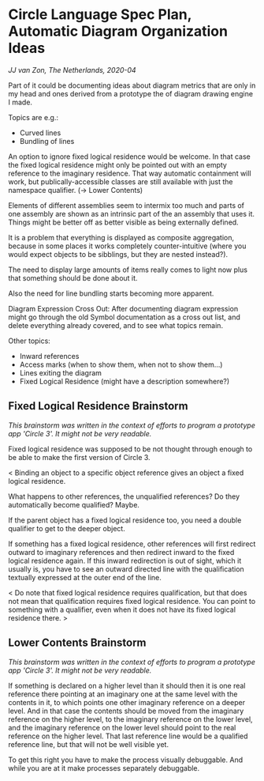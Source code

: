 Circle Language Spec Plan, Automatic Diagram Organization Ideas
=========================================
*JJ van Zon, The Netherlands, 2020-04*

Part of it could be documenting ideas about diagram metrics that are only in my head and ones derived from a prototype the of diagram drawing engine I made.

Topics are e.g.:

- Curved lines
- Bundling of lines

An option to ignore fixed logical residence would be welcome.
In that case the fixed logical residence might only be pointed out with an empty reference to the imaginary residence. That way automatic containment will work, but publically-accessible classes are still available with just the namespace qualifier. (-> Lower Contents)

Elements of different assemblies seem to intermix too much and parts of one assembly are shown as an intrinsic part of the an assembly that uses it. Things might be better off as better visible as being externally defined.

It is a problem that everything is displayed as composite aggregation, because in some places it works completely counter-intuitive (where you would expect objects to be sibblings, but they are nested instead?).

The need to display large amounts of items really comes to light now plus that something should be done about it.

Also the need for line bundling starts becoming more apparent.

Diagram Expression Cross Out:
After documenting diagram expression might go through the old Symbol documentation as a cross out list, and delete everything already covered, and to see what topics remain.

Other topics:
* Inward references
* Access marks (when to show them, when not to show them…)
* Lines exiting the diagram
* Fixed Logical Residence (might have a description somewhere?)


Fixed Logical Residence Brainstorm
----------------------------------
*This brainstorm was written in the context of efforts to program a prototype app 'Circle 3'. It might not be very readable.*

Fixed logical residence was supposed to be not thought through enough to be able to make the first version of Circle 3.

< Binding an object to a specific object reference gives an object a fixed logical residence.

What happens to other references, the unqualified references? 
Do they automatically become qualified? Maybe.

If the parent object has a fixed logical residence too, you need a double qualifier to get to the deeper object.

If something has a fixed logical residence, other references will first redirect outward to imaginary references and then redirect inward to the fixed logical residence again. If this inward redirection is out of sight, which it usually is, you have to see an outward directed line with the qualification textually expressed at the outer end of the line.

>

< Do note that fixed logical residence requires qualification, but that does not mean that qualification requires fixed logical residence. You can point to something with a qualifier, even when it does not have its fixed logical residence there. >


Lower Contents Brainstorm
-------------------------
*This brainstorm was written in the context of efforts to program a prototype app 'Circle 3'. It might not be very readable.*

If something is declared on a higher level than it should then it is one real reference there pointing  at an imaginary one at the same level with the contents in it, to which points one other imaginary  reference on a deeper level.
And in that case the contents should be moved from the imaginary reference on the higher level, to  the imaginary reference on the lower level, and the imaginary reference on the lower level should  point to the real reference on the higher level.
That last reference line would be a qualified reference line, but that will not be well visible yet.

To get this right you have to make the process visually debuggable. And while you are at it make processes separately debuggable.
